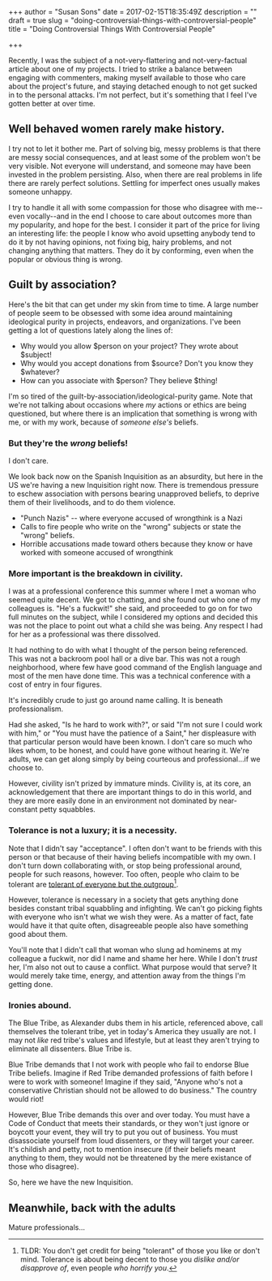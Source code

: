 +++
author = "Susan Sons"
date = 2017-02-15T18:35:49Z
description = ""
draft = true
slug = "doing-controversial-things-with-controversial-people"
title = "Doing Controversial Things With Controversial People"

+++

Recently, I was the subject of a not-very-flattering and not-very-factual article about one of my projects.  I tried to strike a balance between engaging with commenters, making myself available to those who care about the project's future, and staying detached enough to not get sucked in to the personal attacks.  I'm not perfect, but it's something that I feel I've gotten better at over time.

## Well behaved women rarely make history.

I try not to let it bother me.  Part of solving big, messy problems is that there are messy social consequences, and at least some of the problem won't be very visible.  Not everyone will understand, and someone may have been invested in the problem persisting.  Also, when there are real problems in life there are rarely perfect solutions.  Settling for imperfect ones usually makes someone unhappy.

I try to handle it all with some compassion for those who disagree with me--even vocally--and in the end I choose to care about outcomes more than my popularity, and hope for the best.  I consider it part of the price for living an interesting life: the people I know who avoid upsetting anybody tend to do it by not having opinions, not fixing big, hairy problems, and not changing anything that matters.  They do it by conforming, even when the popular or obvious thing is wrong.

##  Guilt by association?

Here's the bit that can get under my skin from time to time.  A large number of people seem to be obsessed with some idea around maintaining ideological purity in projects, endeavors, and organizations.  I've been getting a lot of questions lately along the lines of:

- Why would you allow $person on your project?  They wrote about $subject!
- Why would you accept donations from $source?  Don't you know they $whatever?
- How can you associate with $person? They believe $thing!

I'm so tired of the guilt-by-association/ideological-purity game.  Note that we're not talking about occasions where *my* actions or ethics are being questioned, but where there is an implication that something is wrong with me, or with my work, because of *someone else's* beliefs.

### But they're the *wrong* beliefs!

I don't care.

We look back now on the Spanish Inquisition as an absurdity, but here in the US we're having a new Inquisition right now.  There is tremendous pressure to eschew association with persons bearing unapproved beliefs, to deprive them of their livelihoods, and to do them violence.

* "Punch Nazis" -- where everyone accused of wrongthink is a Nazi
* Calls to fire people who write on the "wrong" subjects or state the "wrong" beliefs.
* Horrible accusations made toward others because they know or have worked with someone accused of wrongthink

### More important is the breakdown in civility.

I was at a professional conference this summer where I met a woman who seemed quite decent.  We got to chatting, and she found out who one of my colleagues is.  "He's a fuckwit!" she said, and proceeded to go on for two full minutes on the subject, while I considered my options and decided this was not the place to point out what a child she was being.  Any respect I had for her as a professional was there dissolved.

It had nothing to do with what I thought of the person being referenced.  This was not a backroom pool hall or a dive bar.  This was not a rough neighborhood, where few have good command of the English language and most of the men have done time.  This was a technical conference with a cost of entry in four figures.

It's incredibly crude to just go around name calling.  It is beneath professionalism.

Had she asked, "Is he hard to work with?", or said "I'm not sure I could work with him," or "You must have the patience of a Saint," her displeasure with that particular person would have been known.  I don't care so much who likes whom, to be honest, and could have gone without hearing it.  We're adults, we can get along simply by being courteous and professional...if we choose to.

However, civility isn't prized by immature minds.  Civility is, at its core, an acknowledgement that there are important things to do in this world, and they are more easily done in an environment not dominated by near-constant petty squabbles.

### Tolerance is not a luxury; it is a necessity.

Note that I didn't say "acceptance".  I often don't want to be friends with this person or that because of their having beliefs incompatible with my own.  I don't turn down collaborating with, or stop being professional around, people for such reasons, however.  Too often, people who claim to be tolerant are [tolerant of everyone but the outgroup](http://slatestarcodex.com/2014/09/30/i-can-tolerate-anything-except-the-outgroup/)[^1].

However, tolerance is necessary in a society that gets anything done besides constant tribal squabbling and infighting.  We can't go picking fights with everyone who isn't what we wish they were.  As a matter of fact, fate would have it that quite often, disagreeable people also have something good about them.

You'll note that I didn't call that woman who slung ad hominems at my colleague a fuckwit, nor did I name and shame her here.  While I don't *trust* her, I'm also not out to cause a conflict.  What purpose would that serve?  It would merely take time, energy, and attention away from the things I'm getting done.

### Ironies abound.

The Blue Tribe, as Alexander dubs them in his article, referenced above, call themselves the tolerant tribe, yet in today's America they usually are not.  I may not *like* red tribe's values and lifestyle, but at least they aren't trying to eliminate all dissenters.  Blue Tribe is.

Blue Tribe demands that I not work with people who fail to endorse Blue Tribe beliefs.  Imagine if Red Tribe demanded professions of faith before I were to work with someone!  Imagine if they said, "Anyone who's not a conservative Christian should not be allowed to do business."  The country would riot!

However, Blue Tribe demands this over and over today.  You must have a Code of Conduct that meets their standards, or they won't just ignore or boycott your event, they will try to put you out of business.  You must disassociate yourself from loud dissenters, or they will target your career.  It's childish and petty, not to mention insecure (if their beliefs meant anything to them, they would not be threatened by the mere existance of those who disagree).

So, here we have the new Inquisition.

## Meanwhile, back with the adults

Mature professionals...

[^1]: TLDR: You don't get credit for being "tolerant" of those you like or don't mind.  Tolerance is about being decent to those you *dislike and/or disapprove of*, even people *who horrify you*.

